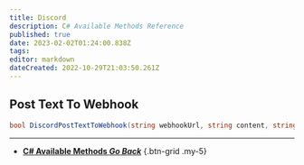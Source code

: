 ```yaml
---
title: Discord
description: C# Available Methods Reference
published: true
date: 2023-02-02T01:24:00.838Z
tags: 
editor: markdown
dateCreated: 2022-10-29T21:03:50.261Z
---
```


## Post Text To Webhook
```csharp
bool DiscordPostTextToWebhook(string webhookUrl, string content, string username = null, bool textToSpeech = false);
```

---

- [<i class="mdi mdi-chevron-left"></i> **C# Available Methods *Go Back***](/Sub-Actions/Code/CSharp/Available-Methods)
{.btn-grid .my-5}